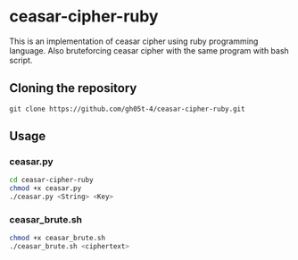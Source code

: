 # ceasar-cipher-ruby

This is an implementation of ceasar cipher using ruby programming language. Also bruteforcing ceasar cipher with the same program with bash script.

## Cloning the repository

`git clone https://github.com/gh05t-4/ceasar-cipher-ruby.git`

## Usage

### ceasar.py
```bash
cd ceasar-cipher-ruby
chmod +x ceasar.py
./ceasar.py <String> <Key> 
```

### ceasar_brute.sh
```bash
chmod +x ceasar_brute.sh
./ceasar_brute.sh <ciphertext>
```
